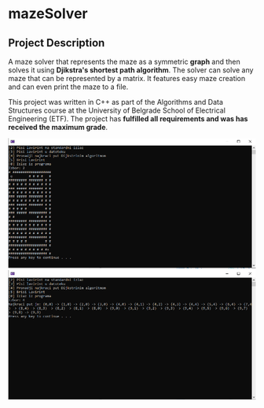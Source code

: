 # mazeSolver

## Project Description

A maze solver that represents the maze as a symmetric **graph** and then solves it using **Djikstra's shortest path algorithm**. The solver can solve any maze that can be represented by a matrix. It features easy maze creation and can even print the maze to a file.

This project was written in C++ as part of the Algorithms and Data Structures course at the University of Belgrade School of Electrical Engineering (ETF). The project has **fulfilled all requirements and was has received the maximum grade**.

![mazeSolver Capture](Capture1.png)
![mazeSolver Capture](Capture2.png) 